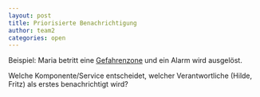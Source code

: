 ```yaml
---
layout: post
title: Priorisierte Benachrichtigung
author: team2
categories: open
---
```


Beispiel: Maria betritt eine [Gefahrenzone](https://github.com/Archi-Lab-FAE/fae-team-2-documentation/blob/master/2019-11-05-Glossary-Zone.md) und ein Alarm wird ausgelöst.

Welche Komponente/Service entscheidet, welcher Verantwortliche (Hilde, Fritz) als erstes benachrichtigt wird? 
